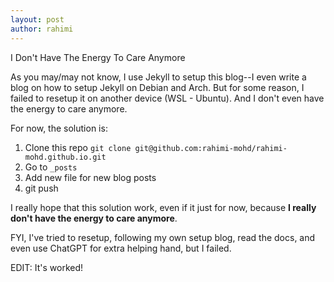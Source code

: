```yaml
---
layout: post
author: rahimi
---
```



<div class="tldr">
    I Don't Have The Energy To Care Anymore
</div>

As you may/may not know, I use Jekyll to setup this blog--I even write a blog on how to setup Jekyll on Debian and Arch. But for some reason, I failed to resetup it on another device (WSL - Ubuntu). And I don't even have the energy to care anymore.  

For now, the solution is:
1. Clone this repo `git clone git@github.com:rahimi-mohd/rahimi-mohd.github.io.git`  
2. Go to `_posts`  
3. Add new file for new blog posts  
4. git push  

I really hope that this solution work, even if it just for now, because **I really don't have the energy to care anymore**. 

FYI, I've tried to resetup, following my own setup blog, read the docs, and even use ChatGPT for extra helping hand, but I failed.  

EDIT: It's worked!

